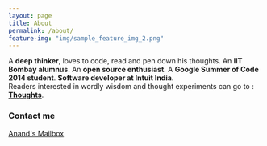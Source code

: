 ```yaml
---
layout: page
title: About
permalink: /about/
feature-img: "img/sample_feature_img_2.png"
---
```


A **deep thinker**, loves to code, read and pen down his thoughts. An **IIT Bombay alumnus**. An **open source enthusiast**. A **Google Summer of Code 2014 student**. **Software developer at Intuit India**.   
Readers interested in wordly wisdom and thought experiments can go to : <a href="http://anandsoni.in/thoughts/">**Thoughts**</a>. 

### Contact me

[Anand's Mailbox](mailto:anand.92.soni@gmail.com)

